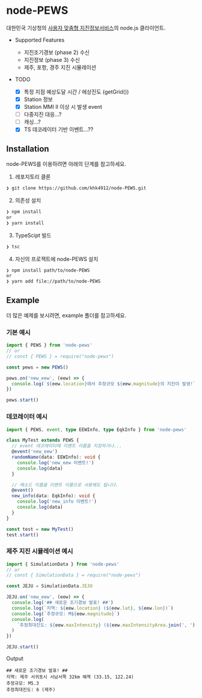 # node-PEWS

대한민국 기상청의 [사용자 맞춤형 지진정보서비스](https://www.weather.go.kr/pews/)의 node.js 클라이언트.

- Supported Features

  - 지진조기경보 (phase 2) 수신
  - 지진정보 (phase 3) 수신
  - 제주, 포항, 경주 지진 시뮬레이션

- TODO

  - [x] 특정 지점 예상도달 시간 / 에상진도 (getGrid())
  - [x] Station 정보
  - [x] Station MMI II 이상 시 발생 event
  - [ ] 다중지진 대응...?
  - [ ] 캐싱...?
  - [x] TS 데코레이터 기반 이벤트...??

## Installation

node-PEWS를 이용하려면 아래의 단계를 참고하세요.

1. 레포지토리 클론

```bash
❯ git clone https://github.com/khk4912/node-PEWS.git
```

2. 의존성 설치

```bash
❯ npm install
or
❯ yarn install
```

3. TypeScipt 빌드

```bash
❯ tsc
```

4. 자신의 프로젝트에 node-PEWS 설치

```bash
❯ npm install path/to/node-PEWS
or
❯ yarn add file://path/to/node-PEWS
```

## Example

더 많은 예제를 보시려면, example 폴더를 참고하세요.

### 기본 예시

```typescript
import { PEWS } from 'node-pews'
// or
// const { PEWS } = require("node-pews")

const pews = new PEWS()

pews.on('new_eew', (eew) => {
  console.log(`${eew.location}에서 추정규모 ${eew.magnitude}의 지진이 발생!`)
})

pews.start()
```

### 데코레이터 예시

```typescript
import { PEWS, event, type EEWInfo, type EqkInfo } from 'node-pews'

class MyTest extends PEWS {
  // event 데코레이터에 이벤트 이름을 지정하거나...
  @event('new_eew')
  randomName(data: EEWInfo): void {
    console.log('new_eew 이벤트!')
    console.log(data)
  }

  // 메소드 이름을 이벤트 이름으로 사용해도 됩니다.
  @event()
  new_info(data: EqkInfo): void {
    console.log('new_info 이벤트!')
    console.log(data)
  }
}

const test = new MyTest()
test.start()
```

### 제주 지진 시뮬레이션 예시

```typescript
import { SimulationData } from 'node-pews'
// or
// const { SimulationData } = require("node-pews")

const JEJU = SimulationData.JEJU

JEJU.on('new_eew', (eew) => {
  console.log('## 새로운 조기경보 발표! ##')
  console.log(`지역: ${eew.location} (${eew.lat}, ${eew.lon})`)
  console.log(`추정규모: M${eew.magnitude}`)
  console.log(
    `추정최대진도: ${eew.maxIntensity} (${eew.maxIntensityArea.join(', ')})`,
  )
})

JEJU.start()
```

Output

```
## 새로운 조기경보 발표! ##
지역: 제주 서귀포시 서남서쪽 32km 해역 (33.15, 122.24)
추정규모: M5.3
추정최대진도: 6 (제주)
```
